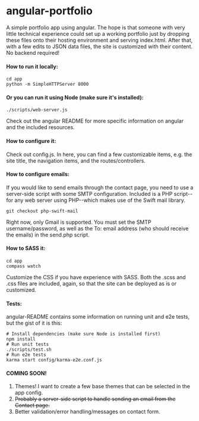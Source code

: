 angular-portfolio
=================

A simple portfolio app using angular. The hope is that someone with very little technical experience could set up a working portfolio just by dropping these files onto their hosting environment and serving index.html. After that, with a few edits to JSON data files, the site is customized with their content. No backend required!

#### How to run it locally:

    cd app
    python -m SimpleHTTPServer 8000
    
#### Or you can run it using Node (make sure it's installed):

    ./scripts/web-server.js
    
Check out the angular README for more specific information on angular and the included resources.

#### How to configure it:

Check out config.js. In here, you can find a few customizable items, e.g. the site title, the navigation items, and the routes/controllers.

#### How to configure emails:

If you would like to send emails through the contact page, you need to use a server-side script with some SMTP configuration. Included is a PHP script--for any web server using PHP--which makes use of the Swift mail library.

    git checkout php-swift-mail
    
Right now, only Gmail is supported. You must set the SMTP username/password, as well as the To: email address (who should receive the emails) in the send.php script.
    
#### How to SASS it:

    cd app
    compass watch

Customize the CSS if you have experience with SASS. Both the .scss and .css files are included, again, so that the site can be deployed as is or customized.

#### Tests:

angular-README contains some information on running unit and e2e tests, but the gist of it is this:

    # Install dependencies (make sure Node is installed first)
    npm install
    # Run unit tests
    ./scripts/test.sh
    # Run e2e tests
    karma start config/karma-e2e.conf.js
    
#### COMING SOON!

1. Themes! I want to create a few base themes that can be selected in the app config.
2. ~~Probably a server-side script to handle sending an email from the Contact page.~~
3. Better validation/error handling/messages on contact form.
